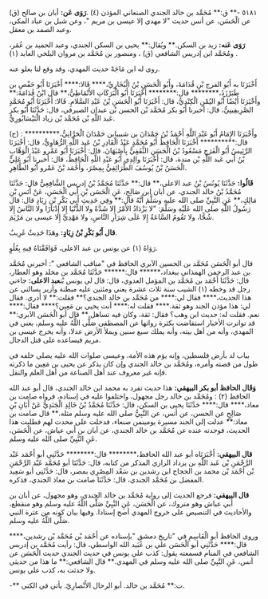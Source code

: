 ٥١٨١ -** ق:** مُحَمَّد بن خالد الجندي الصنعاني المؤذن (٤) .**رَوَى عَن:** أبان بن صالح (ق) عن الْحَسَن، عن أنس حديث "لا مهدي إلا عيسى بن مريم "، وعن شبل بن عباد المكي، وعبد الصمد بن معقل.

**رَوَى عَنه:** زيد بن السكن.** ويُقال:** يحيى بن السكن الجندي، وعبد الحميد بن عُمَر، ومُحَمَّد ابن إدريس الشافعي (ق) ، ومنصور بن مُحَمَّد بن مروان البلخي العابد (١) .

روى له ابن مَاجَهْ حديث المهدي، وقد وقع لنا بعلو عنه.

أَخْبَرَنَا به أَبُو الفرج بْنِ قُدَامَةَ، وأَبُو الْحَسَنِ بْنُ الْبُخَارِيِّ،**** قَالا:**** أَخْبَرَنَا أَبُو حَفْصِ بن طَبَرْزَذَ،******** قال:******** أَخْبَرَنَا أَبُو الْبَرَكَاتِ الأَنْمَاطِيُّ،** قال ابْنُ قُدَامَةَ:** وأَخْبَرَنَا أَيْضًا أَبُو اليُمْنِ الْكِنْدِيُّ، قال: أَخْبَرَنَا أَبُو الْحَسَنِ بْنُ عَبْدِ السَّلامِ. قَالا: أَخْبَرَنَا أَبُو مُحَمَّدٍ الصَّرِيفِينِيُّ، قال: أخبرنا أَبُو بكر مُحَمَّد بْن الحسن بْن عبدان الصيرفي، قال: حَدَّثَنَا أَبُو بكر عَبد اللَّهِ بْن مُحَمَّد بْن زياد الْنَيْسَابُورِيُّ.

(ح) : وأَخْبَرَنَا الإِمَامُ أَبُو عَبْدِ اللَّهِ أَحْمَدُ بْنُ حَمْدَانَ بن شبيبابن حَمْدَانَ الْحَرَّانِيُّ،********** قال:********** أَخْبَرَنَا الْحَافِظُ أَبُو مُحَمَّدٍ عَبْدُ الْقَادِرِ بْنُ عَبد اللَّهِ الرُّهَاوِيُّ، قال: أَخْبَرَنَا الرَّئِيسُ أَبُو الْفَرَجِ مَسْعُودُ بْنُ الْحَسَنِ الثَّقَفِيُّ بِأَصْبَهَانَ، قال: أَخْبَرَنَا أَبُو عَمْرو عَبْدُ الْوَهَّابِ بْنُ أَبي عَبد اللَّهِ بْن مندة، قال: أَخْبَرَنَا والِدِي أَبُو عَبْدِ اللَّهِ الْحَافِظُ، قال: أخبرنا أَبُو عَلِيٍّ الْحَسَنُ بْنُ يُوسُفَ الطَّرَائِفِيُّ بِمِصْرَ، وأَحْمَد بْنُ عَمْرو أَبُو الطَّاهِرِ.

**قَالُوا:** حَدَّثَنَا يُونُسُ بْنُ عبد الاعلى،** قال:** حَدَّثَنَا مُحَمَّدُ بْنُ إدريس الشَّافِعِيُّ قال: حَدَّثَنَا مُحَمَّدُ بْنُ خالد الجندي، عن أبان ابن صَالِحٍ، عَنِ الْحَسَن بْنِ أَبي الْحَسَنِ، عَنْ أَنَسِ بْنِ مَالِكٍ،** عَنِ النَّبِيِّ صلى الله عليه وسَلَّمَ أَنَّهُ قال:** وفِي حَدِيثِ أَبِي بَكْرِ بْنِ زِيَادٍ قال: قال رَسُولُ اللَّهِ صلى الله عَلَيْهِ وسَلَّمَ: "لا يَزْدَادُ الأَمْرُ إِلا شَدَّةً ولا الدُّنْيَا إِلا إِدْبَارًا ولا النَّاسُ إِلا شُحًّا، ولا تَقُومُ السَّاعَةُ إِلا عَلَى شِرَارِ النَّاسِ، ولا مَهْدِيَّ إِلا عيسى بن مَرْيَمَ.

**قال أَبُو بَكْرِ بْنُ زِيَادٍ:** وهَذَا حَدِيثٌ غَرِيبٌ.

رَوَاهُ (١) عن يونس بن عبد الاعلى، فَوَافَقْنَاهُ فِيهِ بِعُلُوٍ.

قال أبو الْحَسَن مُحَمَّد بن الحسين الآبري الحافظ في "مناقب الشافعي ": أخبرني مُحَمَّد بن عبد الرحمن الهمذاني ببغداد،****** قال:****** حَدَّثَنَا مُحَمَّد بن مخلد وهو العطار، قال: حَدَّثَنَا أَحْمَد بن مُحَمَّد بن المؤمل العدوي، قال: قال لي يونس بْن**عبد الاعلى:** جاءني رجل قد وخطه (١) الشيب سنة ثلاث عشرة يعني ومئتين عليه مبطنة وأزير يسالني عن هذا الحديث،**** فقال لي:**** من مُحَمَّد بن خالد الجندي؟** فقلت:** لا أدري. فقال لي: هذا مؤذن الجند وهو ثقة.**** فقلت له:**** أنت يحيى بن مَعِين؟**** فقال:**** نعم. فقلت له: حديث ابن وهب؟ فقال: ثقة، وكان فيه تساهل.** قال أبو الْحَسَن الآبري:** قد تواترت الأخبار استفاضت بكثرة رواتها عن المصطفى صَلَّى اللَّهُ عليه وسلم، يعني في المهدي، وأنه من أهل بيته، وأنه يملك سبع سنين ويملأ الأرض عدلا، وأنه يخرج عيسى بن مريم فيساعده على قتل الدجال.

بباب لد بأرض فلسطين، وإنه يؤم هذه الأمة، وعيسى صلوات الله عليه يصلي خلفه في طول من قصته وأمره، ومُحَمَّد بن خالد الجندي وإن كان يذكر عن يحيى بن مَعِين ما ذكرته فإنه غير معروف عند أهل الصناعة من أهل العلم والنقل.

**وَقَال الحافظ أبو بكر البيهقي:** هذا حديث تفرد به محمد ابن خالد الجندي، قال أبو عبد الله الحافظ (٢) : ومُحَمَّد بن خالد رجل مجهول، واختلفوا عليه في إسناده، فرواه صامت بن معاذ،**** قال:**** حَدَّثَنَا يحيى بن السكن، قال: حَدَّثَنَا مُحَمَّدُ بْنُ خَالِدِ الْجَنَدِيُّ عَنْ أَبَانِ بْنِ صَالِحٍ عن الحسن، عن أنس، عن النَّبِيُّ صلى الله عليه وسلم مثله.** قال صامت بن معاذ:** عدلت إلى الجند مسيرة يومينمن صنعاء، فدخلت على محدث لهم فطلبت هذا الحديث، فوجدته عنده عن مُحَمَّد بن خالد الجندي، عن أبان بن أَبي عياش، عن الْحَسَن، عَنِ النَّبِيِّ صلى الله عليه وسلم.

**قال البيهقي:** أَخْبَرَنَاه أبو عبد الله الحافظ،******** قال:******** حَدَّثَنِي أبو أَحْمَد عَبْد الرَّحْمَنِ بْن عَبد اللَّهِ بن يزداد الرازي المذكر من كتابه، قال: حَدَّثَنَا أبو مُحَمَّد عَبْد الرَّحْمَنِ بْن أَحْمَد بْن محمد بن الحجاج ابن رشدين بن سَعْد المِصْرِي بمصر، قال: حَدَّثَنِي أبو سَعِيد المفضل بن مُحَمَّد الجندي، قال: حَدَّثَنَا صامت بن معاذ الجندي، فذكره.

**قال البيهقي:** فرجع الحديث إلى رواية مُحَمَّد بن خالد الجندي، وهو مجهول، عن أبان بن أَبي عياش وهو متروك، عن الْحَسَن، عَنِ النَّبِيِّ صَلَّى اللَّهُ عليه وسلم وهو منقطع، والأحاديث في التنصيص على خروج المهدي أصح إسنادا. وفيها بيان كونه من عترة النبي صَلَّى اللَّهُ عليه وسلم.

وروى الحافظ أبو الْقَاسِمِ في "تاريخ دمشق "بإسناده عن أَحْمَد بْن مُحَمَّد بْن رشدين،**** قال:**** حَدَّثَنِي أبو الْحَسَن علي بن عُبَيد الله الواسطي، قال: رأيت مُحَمَّد بن إدريس الشافعي في المنام فسمعته يقول: كذب علي يونس في حديث الجندي حديث الْحَسَن عن أنس، عَنِ النَّبِيِّ صلى الله عليه وسلم في المهدي.** قال الشافعي:** ما هذا من حديثي ولا حدثت به، كذب علي يونس.

-** ت:** مُحَمَّد بن خالد. أبو الرحال الأَنْصارِيّ. يأتي في الكنى.